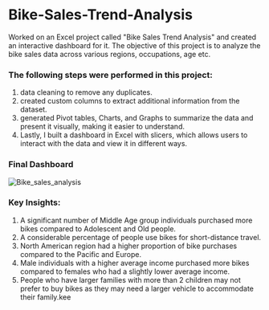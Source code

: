 # Bike-Sales-Trend-Analysis

Worked on an Excel project called "Bike Sales Trend Analysis" and created an interactive dashboard for it. The objective of this project is to analyze the bike sales data across various regions, occupations, age etc.

### The following steps were performed in this project:

1) data cleaning to remove any duplicates.
2) created custom columns to extract additional information from the dataset.
3) generated Pivot tables, Charts, and Graphs to summarize the data and present it visually, making it easier to understand.
5) Lastly, I built a dashboard in Excel with slicers, which allows users to interact with the data and view it in different ways.

### Final Dashboard

![Bike_sales_analysis](https://user-images.githubusercontent.com/106061980/231954535-10a21cf5-5976-4a1a-8837-a67f07b8024a.JPG)

### Key Insights:

1. A significant number of Middle Age group individuals purchased more bikes compared to Adolescent and Old people.
2. A considerable percentage of people use bikes for short-distance travel.
3. North American region had a higher proportion of bike purchases compared to the Pacific and Europe.
4. Male individuals with a higher average income purchased more bikes compared to females who had a slightly lower average income.
5. People who have larger families with more than 2 children may not prefer to buy bikes as they may need a larger vehicle to accommodate their family.kee


